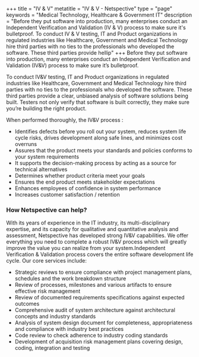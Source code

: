 +++
title = "IV & V"
metatitle = "IV & V - Netspective"
type = "page"
keywords = "Medical Technology, Healthcare & Government IT"
description = "Before they put software into production, many enterprises conduct an Independent Verification and Validation (IV & V) process to make sure it's bulletproof. To conduct IV & V testing, IT and Product organizations in regulated industries like Healthcare, Government and Medical Technology hire third parties with no ties to the professionals who developed the software. These third parties provide hellip"
+++
Before they put software into production, many enterprises conduct an Independent Verification and Validation (IV&V) process to make sure it’s bulletproof.

To conduct IV&V testing, IT and Product organizations in regulated industries like Healthcare, Government and Medical Technology hire third parties with no ties to the professionals who developed the software. These third parties provide a clear, unbiased analysis of software solutions being built. Testers not only verify that software is built correctly, they make sure you’re building the right product.

When performed thoroughly, the IV&V process :

* Identifies defects before you roll out your system, reduces system life cycle risks, drives development along safe lines, and minimizes cost overruns
* Assures that the product meets your standards and policies conforms to your system requirements
* It supports the decision-making process by acting as a source for technical alternatives
* Determines whether product criteria meet your goals
* Ensures the end product meets stakeholder expectations
* Enhances employees of confidence in system performance
* Increases customer satisfaction / retention

### How Netspective can help?

With its years of experience in the IT industry, its multi-disciplinary expertise, and its capacity for qualitative and quantitative analysis and assessment, Netspective has developed strong IV&V capabilities. We offer everything you need to complete a robust IV&V process which will greatly improve the value you can realize from your system.Independent Verification & Validation process covers the entire software development life cycle. Our core services include:

* Strategic reviews to ensure compliance with project management plans, schedules and the work breakdown structure
* Review of processes, milestones and various artifacts to ensure effective risk management
* Review of documented requirements specifications against expected outcomes
* Comprehensive audit of system architecture against architectural concepts and industry standards
* Analysis of system design document for completeness, appropriateness and compliance with industry best practices
* Code review to check adherence to industry coding standards
* Development of acquisition risk management plans covering design, coding, integration and testing